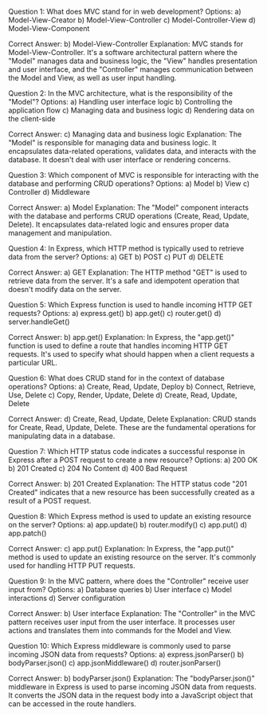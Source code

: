 
Question 1: What does MVC stand for in web development?
Options:
a) Model-View-Creator
b) Model-View-Controller
c) Model-Controller-View
d) Model-View-Component

Correct Answer: b) Model-View-Controller
Explanation: MVC stands for Model-View-Controller. It's a software architectural pattern where the "Model" manages data and business logic, the "View" handles presentation and user interface, and the "Controller" manages communication between the Model and View, as well as user input handling.

Question 2: In the MVC architecture, what is the responsibility of the "Model"?
Options:
a) Handling user interface logic
b) Controlling the application flow
c) Managing data and business logic
d) Rendering data on the client-side

Correct Answer: c) Managing data and business logic
Explanation: The "Model" is responsible for managing data and business logic. It encapsulates data-related operations, validates data, and interacts with the database. It doesn't deal with user interface or rendering concerns.

Question 3: Which component of MVC is responsible for interacting with the database and performing CRUD operations?
Options:
a) Model
b) View
c) Controller
d) Middleware

Correct Answer: a) Model
Explanation: The "Model" component interacts with the database and performs CRUD operations (Create, Read, Update, Delete). It encapsulates data-related logic and ensures proper data management and manipulation.

Question 4: In Express, which HTTP method is typically used to retrieve data from the server?
Options:
a) GET
b) POST
c) PUT
d) DELETE

Correct Answer: a) GET
Explanation: The HTTP method "GET" is used to retrieve data from the server. It's a safe and idempotent operation that doesn't modify data on the server.

Question 5: Which Express function is used to handle incoming HTTP GET requests?
Options:
a) express.get()
b) app.get()
c) router.get()
d) server.handleGet()

Correct Answer: b) app.get()
Explanation: In Express, the "app.get()" function is used to define a route that handles incoming HTTP GET requests. It's used to specify what should happen when a client requests a particular URL.

Question 6: What does CRUD stand for in the context of database operations?
Options:
a) Create, Read, Update, Deploy
b) Connect, Retrieve, Use, Delete
c) Copy, Render, Update, Delete
d) Create, Read, Update, Delete

Correct Answer: d) Create, Read, Update, Delete
Explanation: CRUD stands for Create, Read, Update, Delete. These are the fundamental operations for manipulating data in a database.

Question 7: Which HTTP status code indicates a successful response in Express after a POST request to create a new resource?
Options:
a) 200 OK
b) 201 Created
c) 204 No Content
d) 400 Bad Request

Correct Answer: b) 201 Created
Explanation: The HTTP status code "201 Created" indicates that a new resource has been successfully created as a result of a POST request.

Question 8: Which Express method is used to update an existing resource on the server?
Options:
a) app.update()
b) router.modify()
c) app.put()
d) app.patch()

Correct Answer: c) app.put()
Explanation: In Express, the "app.put()" method is used to update an existing resource on the server. It's commonly used for handling HTTP PUT requests.

Question 9: In the MVC pattern, where does the "Controller" receive user input from?
Options:
a) Database queries
b) User interface
c) Model interactions
d) Server configuration

Correct Answer: b) User interface
Explanation: The "Controller" in the MVC pattern receives user input from the user interface. It processes user actions and translates them into commands for the Model and View.

Question 10: Which Express middleware is commonly used to parse incoming JSON data from requests?
Options:
a) express.jsonParser()
b) bodyParser.json()
c) app.jsonMiddleware()
d) router.jsonParser()

Correct Answer: b) bodyParser.json()
Explanation: The "bodyParser.json()" middleware in Express is used to parse incoming JSON data from requests. It converts the JSON data in the request body into a JavaScript object that can be accessed in the route handlers.